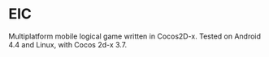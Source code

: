 # ElC
Multiplatform mobile logical game written in Cocos2D-x. Tested on Android 4.4 and Linux, with Cocos 2d-x 3.7.

